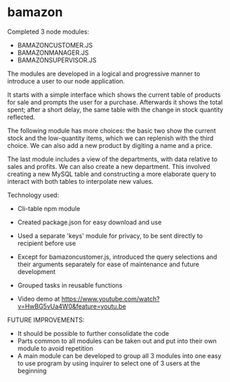 # bamazon

Completed 3 node modules:
- BAMAZONCUSTOMER.JS
- BAMAZONMANAGER.JS
- BAMAZONSUPERVISOR.JS

The modules are developed in a logical and progressive manner to introduce a user to our node application.

It starts with a simple interface which shows the current table of products for sale and prompts the user for a purchase. Afterwards it shows the total spent; after a short delay, the same table with the change in stock quantity reflected.

The following module has more choices: the basic two show the current stock and the low-quantity items, which we can replenish with the third choice. We can also add a new product by digiting a name and a price. 

The last module includes a view of the departments, with data relative to sales and profits. We can also create a new department.
This involved creating a new MySQL table and constructing a more elaborate query to interact with both tables to interpolate new values.


Technology used:
- Cli-table npm module
- Created package.json for easy download and use
- Used a separate 'keys' module for privacy, to be sent directly to recipient before use
- Except for bamazoncustomer.js, introduced the query selections and their arguments separately
  	for ease of maintenance and future development
- Grouped tasks in reusable functions

- Video demo at https://www.youtube.com/watch?v=HwBG5vUa4W0&feature=youtu.be



FUTURE IMPROVEMENTS:

- It should be possible to further consolidate the code 
- Parts common to all modules can be taken out and put into their own module 
  	to avoid repetition
- A main module can be developed to group all 3 modules into one easy to use program
	 by using inquirer to select one of 3 users at the beginning 